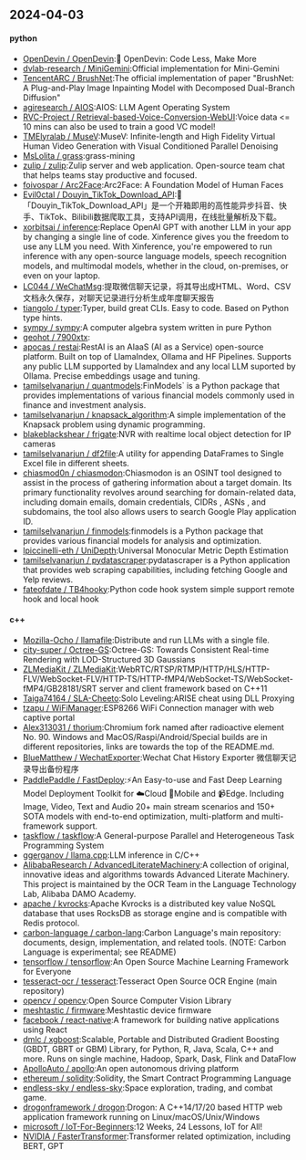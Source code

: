## 2024-04-03

#### python
* [OpenDevin / OpenDevin](https://github.com/OpenDevin/OpenDevin):🐚 OpenDevin: Code Less, Make More
* [dvlab-research / MiniGemini](https://github.com/dvlab-research/MiniGemini):Official implementation for Mini-Gemini
* [TencentARC / BrushNet](https://github.com/TencentARC/BrushNet):The official implementation of paper "BrushNet: A Plug-and-Play Image Inpainting Model with Decomposed Dual-Branch Diffusion"
* [agiresearch / AIOS](https://github.com/agiresearch/AIOS):AIOS: LLM Agent Operating System
* [RVC-Project / Retrieval-based-Voice-Conversion-WebUI](https://github.com/RVC-Project/Retrieval-based-Voice-Conversion-WebUI):Voice data <= 10 mins can also be used to train a good VC model!
* [TMElyralab / MuseV](https://github.com/TMElyralab/MuseV):MuseV: Infinite-length and High Fidelity Virtual Human Video Generation with Visual Conditioned Parallel Denoising
* [MsLolita / grass](https://github.com/MsLolita/grass):grass-mining
* [zulip / zulip](https://github.com/zulip/zulip):Zulip server and web application. Open-source team chat that helps teams stay productive and focused.
* [foivospar / Arc2Face](https://github.com/foivospar/Arc2Face):Arc2Face: A Foundation Model of Human Faces
* [Evil0ctal / Douyin_TikTok_Download_API](https://github.com/Evil0ctal/Douyin_TikTok_Download_API):🚀「Douyin_TikTok_Download_API」是一个开箱即用的高性能异步抖音、快手、TikTok、Bilibili数据爬取工具，支持API调用，在线批量解析及下载。
* [xorbitsai / inference](https://github.com/xorbitsai/inference):Replace OpenAI GPT with another LLM in your app by changing a single line of code. Xinference gives you the freedom to use any LLM you need. With Xinference, you're empowered to run inference with any open-source language models, speech recognition models, and multimodal models, whether in the cloud, on-premises, or even on your laptop.
* [LC044 / WeChatMsg](https://github.com/LC044/WeChatMsg):提取微信聊天记录，将其导出成HTML、Word、CSV文档永久保存，对聊天记录进行分析生成年度聊天报告
* [tiangolo / typer](https://github.com/tiangolo/typer):Typer, build great CLIs. Easy to code. Based on Python type hints.
* [sympy / sympy](https://github.com/sympy/sympy):A computer algebra system written in pure Python
* [geohot / 7900xtx](https://github.com/geohot/7900xtx):
* [apocas / restai](https://github.com/apocas/restai):RestAI is an AIaaS (AI as a Service) open-source platform. Built on top of LlamaIndex, Ollama and HF Pipelines. Supports any public LLM supported by LlamaIndex and any local LLM suported by Ollama. Precise embeddings usage and tuning.
* [tamilselvanarjun / quantmodels](https://github.com/tamilselvanarjun/quantmodels):FinModels` is a Python package that provides implementations of various financial models commonly used in finance and investment analysis.
* [tamilselvanarjun / knapsack_algorithm](https://github.com/tamilselvanarjun/knapsack_algorithm):A simple implementation of the Knapsack problem using dynamic programming.
* [blakeblackshear / frigate](https://github.com/blakeblackshear/frigate):NVR with realtime local object detection for IP cameras
* [tamilselvanarjun / df2file](https://github.com/tamilselvanarjun/df2file):A utility for appending DataFrames to Single Excel file in different sheets.
* [chiasmod0n / chiasmodon](https://github.com/chiasmod0n/chiasmodon):Chiasmodon is an OSINT tool designed to assist in the process of gathering information about a target domain. Its primary functionality revolves around searching for domain-related data, including domain emails, domain credentials, CIDRs , ASNs , and subdomains, the tool also allows users to search Google Play application ID.
* [tamilselvanarjun / finmodels](https://github.com/tamilselvanarjun/finmodels):finmodels is a Python package that provides various financial models for analysis and optimization.
* [lpiccinelli-eth / UniDepth](https://github.com/lpiccinelli-eth/UniDepth):Universal Monocular Metric Depth Estimation
* [tamilselvanarjun / pydatascraper](https://github.com/tamilselvanarjun/pydatascraper):pydatascraper is a Python application that provides web scraping capabilities, including fetching Google and Yelp reviews.
* [fateofdate / TB4hooky](https://github.com/fateofdate/TB4hooky):Python code hook system simple support remote hook and local hook

#### c++
* [Mozilla-Ocho / llamafile](https://github.com/Mozilla-Ocho/llamafile):Distribute and run LLMs with a single file.
* [city-super / Octree-GS](https://github.com/city-super/Octree-GS):Octree-GS: Towards Consistent Real-time Rendering with LOD-Structured 3D Gaussians
* [ZLMediaKit / ZLMediaKit](https://github.com/ZLMediaKit/ZLMediaKit):WebRTC/RTSP/RTMP/HTTP/HLS/HTTP-FLV/WebSocket-FLV/HTTP-TS/HTTP-fMP4/WebSocket-TS/WebSocket-fMP4/GB28181/SRT server and client framework based on C++11
* [Taiga74164 / SLA-Cheeto](https://github.com/Taiga74164/SLA-Cheeto):Solo Leveling:ARISE cheat using DLL Proxying
* [tzapu / WiFiManager](https://github.com/tzapu/WiFiManager):ESP8266 WiFi Connection manager with web captive portal
* [Alex313031 / thorium](https://github.com/Alex313031/thorium):Chromium fork named after radioactive element No. 90. Windows and MacOS/Raspi/Android/Special builds are in different repositories, links are towards the top of the README.md.
* [BlueMatthew / WechatExporter](https://github.com/BlueMatthew/WechatExporter):Wechat Chat History Exporter 微信聊天记录导出备份程序
* [PaddlePaddle / FastDeploy](https://github.com/PaddlePaddle/FastDeploy):⚡️An Easy-to-use and Fast Deep Learning Model Deployment Toolkit for ☁️Cloud 📱Mobile and 📹Edge. Including Image, Video, Text and Audio 20+ main stream scenarios and 150+ SOTA models with end-to-end optimization, multi-platform and multi-framework support.
* [taskflow / taskflow](https://github.com/taskflow/taskflow):A General-purpose Parallel and Heterogeneous Task Programming System
* [ggerganov / llama.cpp](https://github.com/ggerganov/llama.cpp):LLM inference in C/C++
* [AlibabaResearch / AdvancedLiterateMachinery](https://github.com/AlibabaResearch/AdvancedLiterateMachinery):A collection of original, innovative ideas and algorithms towards Advanced Literate Machinery. This project is maintained by the OCR Team in the Language Technology Lab, Alibaba DAMO Academy.
* [apache / kvrocks](https://github.com/apache/kvrocks):Apache Kvrocks is a distributed key value NoSQL database that uses RocksDB as storage engine and is compatible with Redis protocol.
* [carbon-language / carbon-lang](https://github.com/carbon-language/carbon-lang):Carbon Language's main repository: documents, design, implementation, and related tools. (NOTE: Carbon Language is experimental; see README)
* [tensorflow / tensorflow](https://github.com/tensorflow/tensorflow):An Open Source Machine Learning Framework for Everyone
* [tesseract-ocr / tesseract](https://github.com/tesseract-ocr/tesseract):Tesseract Open Source OCR Engine (main repository)
* [opencv / opencv](https://github.com/opencv/opencv):Open Source Computer Vision Library
* [meshtastic / firmware](https://github.com/meshtastic/firmware):Meshtastic device firmware
* [facebook / react-native](https://github.com/facebook/react-native):A framework for building native applications using React
* [dmlc / xgboost](https://github.com/dmlc/xgboost):Scalable, Portable and Distributed Gradient Boosting (GBDT, GBRT or GBM) Library, for Python, R, Java, Scala, C++ and more. Runs on single machine, Hadoop, Spark, Dask, Flink and DataFlow
* [ApolloAuto / apollo](https://github.com/ApolloAuto/apollo):An open autonomous driving platform
* [ethereum / solidity](https://github.com/ethereum/solidity):Solidity, the Smart Contract Programming Language
* [endless-sky / endless-sky](https://github.com/endless-sky/endless-sky):Space exploration, trading, and combat game.
* [drogonframework / drogon](https://github.com/drogonframework/drogon):Drogon: A C++14/17/20 based HTTP web application framework running on Linux/macOS/Unix/Windows
* [microsoft / IoT-For-Beginners](https://github.com/microsoft/IoT-For-Beginners):12 Weeks, 24 Lessons, IoT for All!
* [NVIDIA / FasterTransformer](https://github.com/NVIDIA/FasterTransformer):Transformer related optimization, including BERT, GPT
